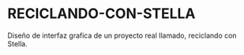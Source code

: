# RECICLANDO-CON-STELLA
Diseño de interfaz grafica de un proyecto real llamado,  reciclando con Stella.
